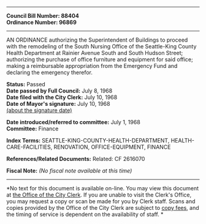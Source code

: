 * * * * *  
  
**Council Bill Number: [](#h0)[](#h2)88404**   
**Ordinance Number: 96869**  
  
* * * * *  
  
AN ORDINANCE authorizing the Superintendent of Buildings to proceed with the remodeling of the South Nursing Office of the Seattle-King County Health Department at Rainier Avenue South and South Hudson Street; authorizing the purchase of office furniture and equipment for said office; making a reimbursable appropriation from the Emergency Fund and declaring the emergency therefor.  
  
**Status:** Passed   
**Date passed by Full Council:** July 8, 1968   
**Date filed with the City Clerk:** July 10, 1968   
**Date of Mayor's signature:** July 10, 1968   
[(about the signature date)](/~public/approvaldate.htm)   
  
  
**Date introduced/referred to committee:** July 1, 1968   
**Committee:** Finance   
  
**Index Terms:** SEATTLE-KING-COUNTY-HEALTH-DEPARTMENT, HEALTH-CARE-FACILITIES, RENOVATION, OFFICE-EQUIPMENT, FINANCE  
  
**References/Related Documents:** Related: CF 2616070  
  
**Fiscal Note:** *(No fiscal note available at this time)*  
  
* * * * *  
  
*No text for this document is available on-line. You may view this document at [the Office of the City Clerk](http://www.seattle.gov/leg/clerk/contactUs.htm). If you are unable to visit the Clerk's Office, you may request a copy or scan be made for you by Clerk staff. Scans and copies provided by the Office of the City Clerk are subject to [copy fees](http://clerk.seattle.gov/~public/clerkfees.htm), and the timing of service is dependent on the availability of staff. *  
  
  
